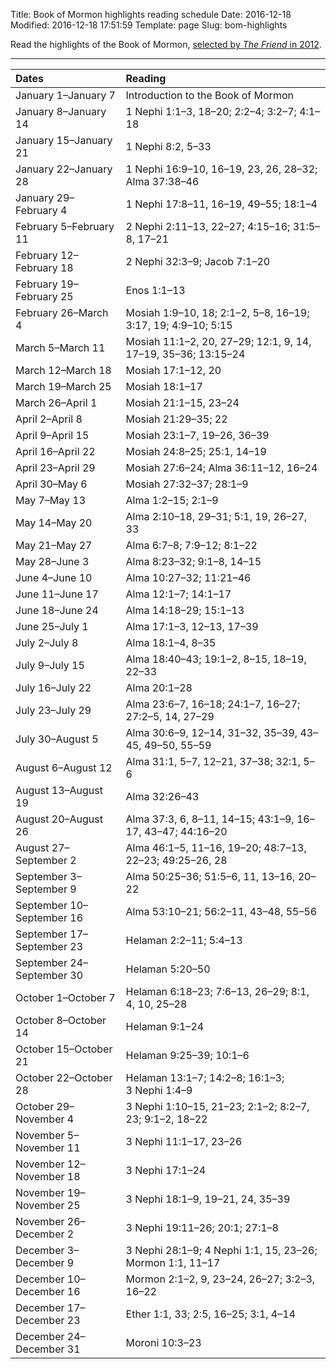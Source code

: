 Title: Book of Mormon highlights reading schedule
Date: 2016-12-18
Modified: 2016-12-18 17:51:59
Template: page
Slug: bom-highlights

Read the highlights of the Book of Mormon, [selected by *The Friend* in 2012](https://www.lds.org/friend/2012/01/book-of-mormon-feast).

---


| Dates                     | Reading                                                       |
|:--------------------------|:--------------------------------------------------------------|
| January  1–January  7     | Introduction to the Book of Mormon                            |
| January  8–January 14     | 1 Nephi 1:1–3, 18–20; 2:2–4; 3:2–7; 4:1–18                    |
| January 15–January 21     | 1 Nephi 8:2, 5–33                                             |
| January 22–January 28     | 1 Nephi 16:9–10, 16–19, 23, 26, 28–32; Alma 37:38–46          |
| January 29–February  4    | 1 Nephi 17:8–11, 16–19, 49–55; 18:1–4                         |
| February  5–February 11   | 2 Nephi 2:11–13, 22–27; 4:15–16; 31:5–8, 17–21                |
| February 12–February 18   | 2 Nephi 32:3–9; Jacob 7:1–20                                  |
| February 19–February 25   | Enos 1:1–13                                                   |
| February 26–March  4      | Mosiah 1:9–10, 18; 2:1–2, 5–8, 16–19; 3:17, 19; 4:9–10; 5:15  |
| March  5–March 11         | Mosiah 11:1–2, 20, 27–29; 12:1, 9, 14, 17–19, 35–36; 13:15–24 |
| March 12–March 18         | Mosiah 17:1–12, 20                                            |
| March 19–March 25         | Mosiah 18:1–17                                                |
| March 26–April  1         | Mosiah 21:1–15, 23–24                                         |
| April  2–April  8         | Mosiah 21:29–35; 22                                           |
| April  9–April 15         | Mosiah 23:1–7, 19–26, 36–39                                   |
| April 16–April 22         | Mosiah 24:8–25; 25:1, 14–19                                   |
| April 23–April 29         | Mosiah 27:6–24; Alma 36:11–12, 16–24                          |
| April 30–May  6           | Mosiah 27:32–37; 28:1–9                                       |
| May  7–May 13             | Alma 1:2–15; 2:1–9                                            |
| May 14–May 20             | Alma 2:10–18, 29–31; 5:1, 19, 26–27, 33                       |
| May 21–May 27             | Alma 6:7–8; 7:9–12; 8:1–22                                    |
| May 28–June  3            | Alma 8:23–32; 9:1–8, 14–15                                    |
| June  4–June 10           | Alma 10:27–32; 11:21–46                                       |
| June 11–June 17           | Alma 12:1–7; 14:1–17                                          |
| June 18–June 24           | Alma 14:18–29; 15:1–13                                        |
| June 25–July  1           | Alma 17:1–3, 12–13, 17–39                                     |
| July  2–July  8           | Alma 18:1–4, 8–35                                             |
| July  9–July 15           | Alma 18:40–43; 19:1–2, 8–15, 18–19, 22–33                     |
| July 16–July 22           | Alma 20:1–28                                                  |
| July 23–July 29           | Alma 23:6–7, 16–18; 24:1–7, 16–27; 27:2–5, 14, 27–29          |
| July 30–August  5         | Alma 30:6–9, 12–14, 31–32, 35–39, 43–45, 49–50, 55–59         |
| August  6–August 12       | Alma 31:1, 5–7, 12–21, 37–38; 32:1, 5–6                       |
| August 13–August 19       | Alma 32:26–43                                                 |
| August 20–August 26       | Alma 37:3, 6, 8–11, 14–15; 43:1–9, 16–17, 43–47; 44:16–20     |
| August 27–September  2    | Alma 46:1–5, 11–16, 19–20; 48:7–13, 22–23; 49:25–26, 28       |
| September  3–September  9 | Alma 50:25–36; 51:5–6, 11, 13–16, 20–22                       |
| September 10–September 16 | Alma 53:10–21; 56:2–11, 43–48, 55–56                          |
| September 17–September 23 | Helaman 2:2–11; 5:4–13                                        |
| September 24–September 30 | Helaman 5:20–50                                               |
| October  1–October  7     | Helaman 6:18–23; 7:6–13, 26–29; 8:1, 4, 10, 25–28             |
| October  8–October 14     | Helaman 9:1–24                                                |
| October 15–October 21     | Helaman 9:25–39; 10:1–6                                       |
| October 22–October 28     | Helaman 13:1–7; 14:2–8; 16:1–3; 3 Nephi 1:4–9                 |
| October 29–November  4    | 3 Nephi 1:10–15, 21–23; 2:1–2; 8:2–7, 23; 9:1–2, 18–22        |
| November  5–November 11   | 3 Nephi 11:1–17, 23–26                                        |
| November 12–November 18   | 3 Nephi 17:1–24                                               |
| November 19–November 25   | 3 Nephi 18:1–9, 19–21, 24, 35–39                              |
| November 26–December  2   | 3 Nephi 19:11–26; 20:1; 27:1–8                                |
| December  3–December  9   | 3 Nephi 28:1–9; 4 Nephi 1:1, 15, 23–26; Mormon 1:1, 11–17     |
| December 10–December 16   | Mormon 2:1–2, 9, 23–24, 26–27; 3:2–3, 16–22                   |
| December 17–December 23   | Ether 1:1, 33; 2:5, 16–25; 3:1, 4–14                          |
| December 24–December 31   | Moroni 10:3–23                                                |

